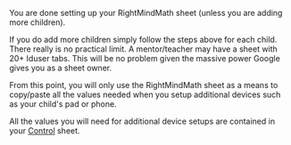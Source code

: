 <p>You are done setting up your RightMindMath sheet (unless you are adding more children).</p>
<p>If you do add more children simply follow the steps above for each child. There really is no practical limit. A mentor/teacher may have a sheet with 20+ Iduser tabs. This will be no problem given the massive power Google gives you as a sheet owner.</p>
<p>From this point, you will only use the RightMindMath sheet as a means to copy/paste all the values needed when you setup additional devices such as your child&#039;s pad or phone.</p>
<p>All the values you will need for additional device setups are contained in your <u>Control</u> sheet.</p>
